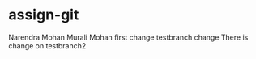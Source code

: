 # assign-git
Narendra Mohan Murali Mohan
first change
testbranch change
There is change on testbranch2

